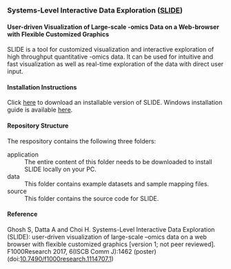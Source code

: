 ### Systems-Level Interactive Data Exploration ([SLIDE](https://f1000research.com/posters/6-1462))
#### User-driven Visualization of Large-scale -omics Data on a Web-browser with Flexible Customized Graphics

SLIDE is a tool for customized visualization and interactive exploration of high throughput quantitative -omics data. It can be used for intuitive and fast visualization as well as real-time exploration of the data with direct user input.

#### **Installation Instructions**
Click [here](https://github.com/soumitag/SLIDE/blob/master/application/slide.zip) to download an installable version of SLIDE.
Windows installation guide is available [here](https://github.com/soumitag/SLIDE/blob/master/application/slide/SLIDE_Windows_Installation_Guide.pdf).

#### **Repository Structure**
The respository contains the following three folders:
<dl>

<dt>application</dt> 
<dd>The entire content of this folder needs to be downloaded to install SLIDE locally on your PC.</dd>

<dt>data</dt>
<dd>This folder contains example datasets and sample mapping files.</dd>

<dt>source</dt> 
<dd>This folder contains the source code for SLIDE.</dd>

</dl>


#### **Reference**
Ghosh S, Datta A and Choi H. Systems-Level Interactive Data Exploration (SLIDE): user-driven visualization of large-scale –omics data on a web browser with flexible customized graphics [version 1; not peer reviewed]. F1000Research 2017, 6(ISCB Comm J):1462 (poster)(doi:[10.7490/f1000research.1114707.1](https://f1000research.com/posters/6-1462))


